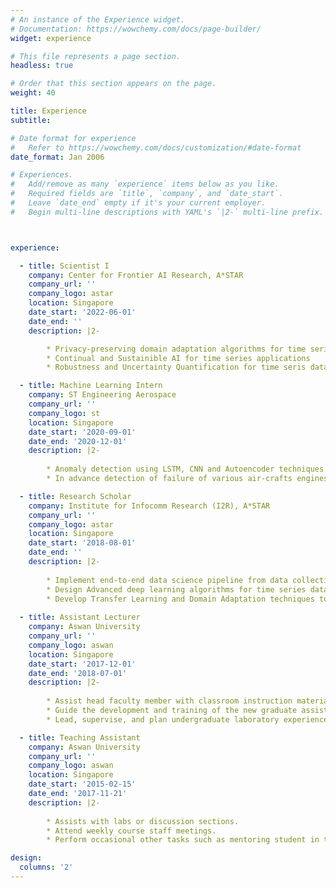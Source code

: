 ```yaml
---
# An instance of the Experience widget.
# Documentation: https://wowchemy.com/docs/page-builder/
widget: experience

# This file represents a page section.
headless: true

# Order that this section appears on the page.
weight: 40

title: Experience
subtitle:

# Date format for experience
#   Refer to https://wowchemy.com/docs/customization/#date-format
date_format: Jan 2006

# Experiences.
#   Add/remove as many `experience` items below as you like.
#   Required fields are `title`, `company`, and `date_start`.
#   Leave `date_end` empty if it's your current employer.
#   Begin multi-line descriptions with YAML's `|2-` multi-line prefix.



experience:

  - title: Scientist I
    company: Center for Frontier AI Research, A*STAR
    company_url: ''
    company_logo: astar
    location: Singapore
    date_start: '2022-06-01'
    date_end: ''
    description: |2-

        * Privacy-preserving domain adaptation algorithms for time series data
        * Continual and Sustainible AI for time series applications 
        * Robustness and Uncertainty Quantification for time seris data. 

  - title: Machine Learning Intern
    company: ST Engineering Aerospace
    company_url: ''
    company_logo: st
    location: Singapore
    date_start: '2020-09-01'
    date_end: '2020-12-01'
    description: |2-
        
        * Anomaly detection using LSTM, CNN and Autoencoder techniques. I have provided an improved arsenal to tackle future component Predictive Maintenance projects.
        * In advance detection of failure of various air-crafts engines using automatic feature extraction.

  - title: Research Scholar
    company: Institute for Infocomm Research (I2R), A*STAR
    company_url: ''
    company_logo: astar
    location: Singapore
    date_start: '2018-08-01'
    date_end: ''
    description: |2-
        
        * Implement end-to-end data science pipeline from data collection to machine learning model deployment for predictive maintenance tasks such as Anomaly detection, Fault Diagnosis, and Fault Prognosis
        * Design Advanced deep learning algorithms for time series data.
        * Develop Transfer Learning and Domain Adaptation techniques to address the challenges of real-world predictive maintenance.
        
  - title: Assistant Lecturer
    company: Aswan University
    company_url: ''
    company_logo: aswan
    location: Singapore
    date_start: '2017-12-01'
    date_end: '2018-07-01'
    description: |2-
        
        * Assist head faculty member with classroom instruction material, exams, and record keeping
        * Guide the development and training of the new graduate assistants
        * Lead, supervise, and plan undergraduate laboratory experience

  - title: Teaching Assistant 
    company: Aswan University
    company_url: ''
    company_logo: aswan
    location: Singapore
    date_start: '2015-02-15'
    date_end: '2017-11-21'
    description: |2-
        
        * Assists with labs or discussion sections.
        * Attend weekly course staff meetings.
        * Perform occasional other tasks such as mentoring student in the E-learning.

design:
  columns: '2'
---
```

